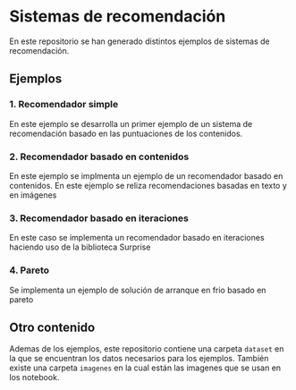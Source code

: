 # Sistemas de recomendación
En este repositorio se han generado distintos ejemplos de sistemas de recomendación.

## Ejemplos

### 1. Recomendador simple
En este ejemplo se desarrolla un primer ejemplo de un sistema de recomendación basado en las puntuaciones de los contenidos.

### 2. Recomendador basado en contenidos
En este ejemplo se implmenta un ejemplo de un recomendador basado en contenidos. En este ejemplo se reliza recomendaciones basadas en texto y en imágenes

### 3. Recomendador basado en iteraciones
En este caso se implementa un recomendador basado en iteraciones haciendo uso de la biblioteca Surprise

### 4. Pareto
Se implementa un ejemplo de solución de arranque en frio basado en pareto

## Otro contenido
Ademas de los ejemplos, este repositorio contiene una carpeta `dataset` en la que se encuentran los datos necesarios para los ejemplos. También existe una carpeta `imagenes` en la cual están las imagenes que se usan en los notebook.
